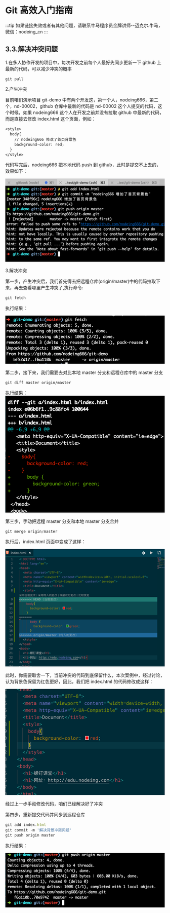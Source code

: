 # Git 高效入门指南

:::tip
如果链接失效或者有其他问题，请联系牛马程序员金牌讲师--迈克尔.牛马，微信：nodeing_cn
:::

## 3.3.解决冲突问题

1.在多人协作开发的项目中，每次开发之前每个人最好先同步更新一下 github 上最新的代码，可以减少冲突的概率

```
git pull
```

2.产生冲突

目前咱们演示项目 git-demo 中有两个开发这，第一个人，nodeing666，第二个，nd-00002，github 仓库中最新的代码是 nd-00002 这个人提交的代码，这个时候，如果 nodeing666 这个人在开发之前并没有拉取 github 中最新的代码，而是直接去修改 index.html 这个页面，例如：

```
<style>
  body{
    // nodeing666 修改了首页背景色
    background-color: red;
  }
</style>
```

代码写完后，nodeing666 把本地代码 push 到 github，此时是提交不上去的，效果如下：

![](./img/2019-03-23-17-48-05.png)

3.解决冲突

第一步，产生冲突后，我们首先得去把远程仓库(origin/master)中的代码拉取下来，再去查看哪里产生冲突了,执行命令:

```js
git fetch
```

执行结果：

![](./img/2019-03-23-17-52-54.png)

第二步，接下来，我们需要去对比本地 master 分支和远程仓库中的 master 分支

```
git diff master origin/master
```

执行结果：
![](./img/2019-03-23-17-54-33.png)

第三步，手动把远程 master 分支和本地 master 分支合并

```js
git merge origin/master
```

执行后，index.html 页面中变成了这样：

![](./img/2019-03-23-17-57-26.png)

此时，你需要取舍一下，当前冲突的代码到底保留什么，本次案例中，经过讨论，认为背景色保留为红色更好，因此，我们把 index.html 的代码修改成这样：

![](./img/2019-03-23-18-01-16.png)

经过上一步手动修改代码，咱们已经解决好了冲突

第四步，重新提交代码并同步到远程仓库

```js
git add index.html
git commit -m '解决背景冲突问题'
git push origin master
```

执行结果：

![](./img/2019-03-23-18-04-19.png)
